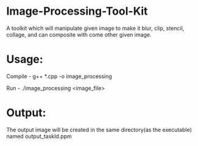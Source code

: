 # Image-Processing-Tool-Kit
A toolkit which will manipulate given image to make it blur, clip, stencil, collage, and can composite with come other given image.

# Usage:
Compile - g++ *.cpp -o image_processing

Run - ./image_processing <image_file>

# Output:
The output image will be created in the same directory(as the executable) named output_taskId.ppm
